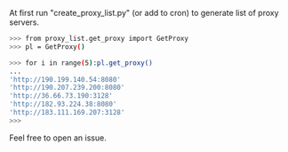 At first run "create_proxy_list.py" (or add to cron) to generate list of proxy servers.
```sh
>>> from proxy_list.get_proxy import GetProxy
>>> pl = GetProxy()
```
```sh
>>> for i in range(5):pl.get_proxy()
... 
'http://190.199.140.54:8080'
'http://190.207.239.200:8080'
'http://36.66.73.190:3128'
'http://182.93.224.38:8080'
'http://183.111.169.207:3128'
>>> 
```

Feel free to open an issue.
